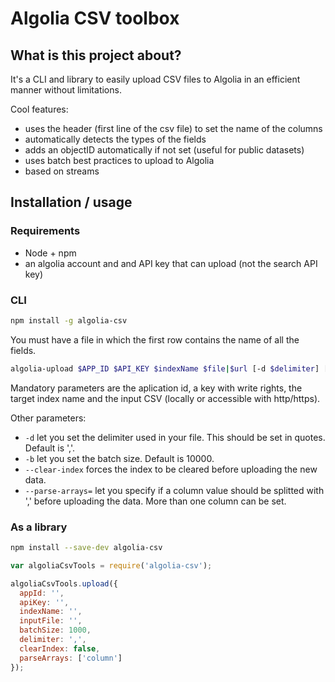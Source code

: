 # Algolia CSV toolbox

## What is this project about?

It's a CLI and library to easily upload CSV files to Algolia in an efficient manner
without limitations.

Cool features:
 - uses the header (first line of the csv file) to set the name of the columns
 - automatically detects the types of the fields
 - adds an objectID automatically if not set (useful for public datasets)
 - uses batch best practices to upload to Algolia
 - based on streams

## Installation / usage

### Requirements

 - Node + npm
 - an algolia account and and API key that can upload (not the search API key)

### CLI

```sh
npm install -g algolia-csv
```

You must have a file in which the first row contains the name of all the fields.

```sh
algolia-upload $APP_ID $API_KEY $indexName $file|$url [-d $delimiter] [-b $batchSizer] [--clear-index] [--parse-arrays=$column]
```

Mandatory parameters are the aplication id, a key with write rights, the target index name and the input CSV (locally or accessible
with http/https).

Other parameters:
 - `-d` let you set the delimiter used in your file. This should be set in quotes. Default is ','.
 - `-b` let you set the batch size. Default is 10000.
 - `--clear-index` forces the index to be cleared before uploading the new data.
 - `--parse-arrays=` let you specify if a column value should be splitted with ',' before uploading the data. More than one column can be set.

### As a library

```sh
npm install --save-dev algolia-csv
```

```javascript
var algoliaCsvTools = require('algolia-csv');

algoliaCsvTools.upload({
  appId: '',
  apiKey: '',
  indexName: '',
  inputFile: '',
  batchSize: 1000,
  delimiter: ',',
  clearIndex: false,
  parseArrays: ['column']
});
```
